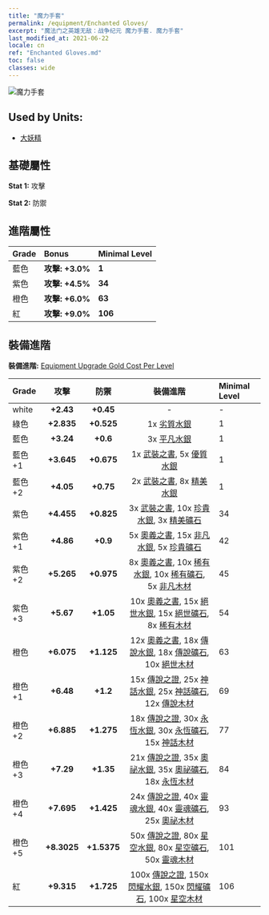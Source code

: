```yaml
---
title: "魔力手套"
permalink: /equipment/Enchanted Gloves/
excerpt: "魔法门之英雄无敌：战争纪元 魔力手套. 魔力手套"
last_modified_at: 2021-06-22
locale: cn
ref: "Enchanted Gloves.md"
toc: false
classes: wide
---
```


  ![魔力手套](/images/e/e_6013.png)

## Used by Units:

* [大妖精](/cn/units/Gremlin/) 


## 基礎屬性
 **Stat 1:** 攻擊

 **Stat 2:** 防禦

## 進階屬性

  |     Grade    |   Bonus | Minimal Level | 
  |:-------------|:--------|:--------------| 
  | 藍色 | **攻擊: +3.0%** | **1** | 
  | 紫色 | **攻擊: +4.5%** | **34** | 
  | 橙色 | **攻擊: +6.0%** | **63** | 
  | 紅 | **攻擊: +9.0%** | **106** | 


## 裝備進階
 **裝備進階:** [Equipment Upgrade Gold Cost Per Level](/equipment/EquipmentUpgradeCostPerLevel/) 

  |          Grade      | 攻擊 | 防禦 | 裝備進階 | Minimal Level |
  |:--------------------|:---------:|:---------:|:----------------:|:--------------|
  | white | **+2.43** | **+0.45** | - | - |
  | 綠色 | **+2.835** | **+0.525** | 1x [劣質水銀](/cn/Items/mat_2/) | 1 |
  | 藍色 | **+3.24** | **+0.6** | 3x [平凡水銀](/cn/Items/mat_8/) | 1 |
  | 藍色 +1 | **+3.645** | **+0.675** | 1x [武裝之書](/cn/Items/mat_18/), 5x [優質水銀](/cn/Items/mat_14/) | 1 |
  | 藍色 +2 | **+4.05** | **+0.75** | 2x [武裝之書](/cn/Items/mat_25/), 8x [精美水銀](/cn/Items/mat_21/) | 1 |
  | 紫色 | **+4.455** | **+0.825** | 3x [武裝之書](/cn/Items/mat_32/), 10x [珍貴水銀](/cn/Items/mat_28/), 3x [精美礦石](/cn/Items/mat_19/) | 34 |
  | 紫色 +1 | **+4.86** | **+0.9** | 5x [奧義之書](/cn/Items/mat_39/), 15x [非凡水銀](/cn/Items/mat_35/), 5x [珍貴礦石](/cn/Items/mat_26/) | 42 |
  | 紫色 +2 | **+5.265** | **+0.975** | 8x [奧義之書](/cn/Items/mat_46/), 10x [稀有水銀](/cn/Items/mat_42/), 10x [稀有礦石](/cn/Items/mat_40/), 5x [非凡木材](/cn/Items/mat_34/) | 45 |
  | 紫色 +3 | **+5.67** | **+1.05** | 10x [奧義之書](/cn/Items/mat_53/), 15x [絕世水銀](/cn/Items/mat_49/), 15x [絕世礦石](/cn/Items/mat_47/), 8x [稀有木材](/cn/Items/mat_41/) | 54 |
  | 橙色 | **+6.075** | **+1.125** | 12x [奧義之書](/cn/Items/mat_60/), 18x [傳說水銀](/cn/Items/mat_56/), 18x [傳說礦石](/cn/Items/mat_54/), 10x [絕世木材](/cn/Items/mat_48/) | 63 |
  | 橙色 +1 | **+6.48** | **+1.2** | 15x [傳說之證](/cn/Items/mat_67/), 25x [神話水銀](/cn/Items/mat_63/), 25x [神話礦石](/cn/Items/mat_61/), 12x [傳說木材](/cn/Items/mat_55/) | 69 |
  | 橙色 +2 | **+6.885** | **+1.275** | 18x [傳說之證](/cn/Items/mat_74/), 30x [永恆水銀](/cn/Items/mat_70/), 30x [永恆礦石](/cn/Items/mat_68/), 15x [神話木材](/cn/Items/mat_62/) | 77 |
  | 橙色 +3 | **+7.29** | **+1.35** | 21x [傳說之證](/cn/Items/mat_81/), 35x [奧祕水銀](/cn/Items/mat_77/), 35x [奧祕礦石](/cn/Items/mat_75/), 18x [永恆木材](/cn/Items/mat_69/) | 84 |
  | 橙色 +4 | **+7.695** | **+1.425** | 24x [傳說之證](/cn/Items/mat_88/), 40x [靈魂水銀](/cn/Items/mat_84/), 40x [靈魂礦石](/cn/Items/mat_82/), 25x [奧祕木材](/cn/Items/mat_76/) | 93 |
  | 橙色 +5 | **+8.3025** | **+1.5375** | 50x [傳說之證](/cn/Items/mat_95/), 80x [星空水銀](/cn/Items/mat_91/), 80x [星空礦石](/cn/Items/mat_89/), 50x [靈魂木材](/cn/Items/mat_83/) | 101 |
  | 紅 | **+9.315** | **+1.725** | 100x [傳說之證](/cn/Items/mat_102/), 150x [閃耀水銀](/cn/Items/mat_98/), 150x [閃耀礦石](/cn/Items/mat_96/), 100x [星空木材](/cn/Items/mat_90/) | 106 |

